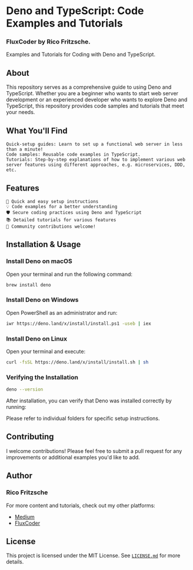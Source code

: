 # Deno and TypeScript: Code Examples and Tutorials
### FluxCoder by Rico Fritzsche.

Examples and Tutorials for Coding with Deno and TypeScript.

## About

This repository serves as a comprehensive guide to using Deno and TypeScript. Whether you are a beginner who wants to start web server development or an experienced developer who wants to explore Deno and TypeScript, this repository provides code samples and tutorials that meet your needs.

## What You'll Find

    Quick-setup guides: Learn to set up a functional web server in less than a minute!
    Code samples: Reusable code examples in TypeScript.
    Tutorials: Step-by-step explanations of how to implement various web server features using different approaches, e.g. microservices, DDD, etc.

## Features

    🚀 Quick and easy setup instructions
    💡 Code examples for a better understanding
    🛡️ Secure coding practices using Deno and TypeScript
    📚 Detailed tutorials for various features
    👥 Community contributions welcome!

## Installation & Usage

### Install Deno on macOS

Open your terminal and run the following command:
```bash
brew install deno
```

### Install Deno on Windows

Open PowerShell as an administrator and run:
```bash
iwr https://deno.land/x/install/install.ps1 -useb | iex
```

### Install Deno on Linux

Open your terminal and execute:
```bash
curl -fsSL https://deno.land/x/install/install.sh | sh
```

### Verifying the Installation
```bash
deno --version
```

After installation, you can verify that Deno was installed correctly by running:

Please refer to individual folders for specific setup instructions.

## Contributing

I welcome contributions! Please feel free to submit a pull request for any improvements or additional examples you'd like to add.

## Author

### Rico Fritzsche

For more content and tutorials, check out my other platforms:

- [Medium](https://medium.com/@rico-fritzsche)
- [FluxCoder](https://fluxcoder.io)


## License

This project is licensed under the MIT License. See [`LICENSE.md`](LICENSE.md) for more details.




